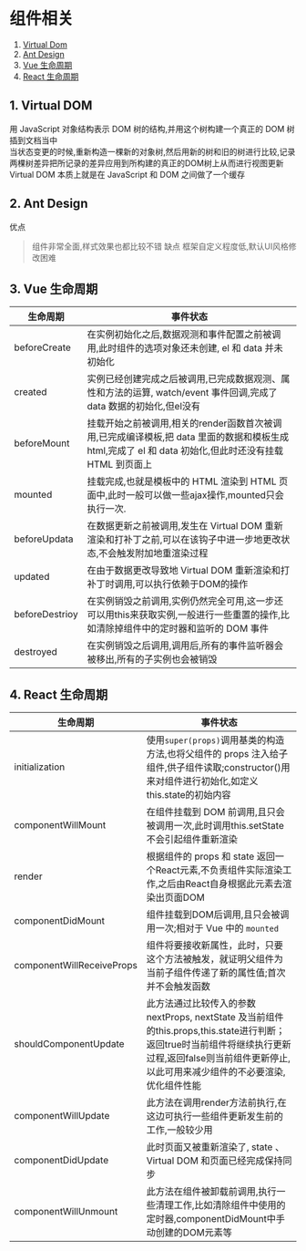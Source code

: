# 组件相关

1. [Virtual Dom](#1-Virtual-DOM)
2. [Ant Design](#2-Ant-Design)
3. [Vue 生命周期](#3-Vue-生命周期)
4. [React 生命周期](#4-React-生命周期)

## 1. Virtual DOM
用 JavaScript 对象结构表示 DOM 树的结构,并用这个树构建一个真正的 DOM 树插到文档当中  
当状态变更的时候,重新构造一棵新的对象树,然后用新的树和旧的树进行比较,记录两棵树差异把所记录的差异应用到所构建的真正的DOM树上从而进行视图更新  
Virtual DOM 本质上就是在 JavaScript 和 DOM 之间做了一个缓存  

## 2. Ant Design
优点
>组件非常全面,样式效果也都比较不错
缺点
>框架自定义程度低,默认UI风格修改困难

## 3. Vue 生命周期

| 生命周期 | 事件状态 |
|-|-|
| beforeCreate | 在实例初始化之后,数据观测和事件配置之前被调用,此时组件的选项对象还未创建, el 和 data 并未初始化 |
| created | 实例已经创建完成之后被调用,已完成数据观测、属性和方法的运算, watch/event 事件回调,完成了data 数据的初始化,但el没有 |
| beforeMount | 挂载开始之前被调用,相关的render函数首次被调用,已完成编译模板,把 data 里面的数据和模板生成html,完成了 el 和 data 初始化,但此时还没有挂载 HTML 到页面上 |
| mounted | 挂载完成,也就是模板中的 HTML 渲染到 HTML 页面中,此时一般可以做一些ajax操作,mounted只会执行一次. |
| beforeUpdata | 在数据更新之前被调用,发生在 Virtual DOM 重新渲染和打补丁之前,可以在该钩子中进一步地更改状态,不会触发附加地重渲染过程 |
| updated | 在由于数据更改导致地 Virtual DOM 重新渲染和打补丁时调用,可以执行依赖于DOM的操作 |
| beforeDestrioy | 在实例销毁之前调用,实例仍然完全可用,这一步还可以用this来获取实例,一般进行一些重置的操作,比如清除掉组件中的定时器和监听的 DOM 事件|
| destroyed | 在实例销毁之后调用,调用后,所有的事件监听器会被移出,所有的子实例也会被销毁 |

## 4. React 生命周期

| 生命周期 | 事件状态 |
|-|-|
| initialization | 使用`super(props)`调用基类的构造方法,也将父组件的 props 注入给子组件,供子组件读取;constructor()用来对组件进行初始化,如定义this.state的初始内容 |
| componentWillMount | 在组件挂载到 DOM 前调用,且只会被调用一次,此时调用this.setState不会引起组件重新渲染 |
| render | 根据组件的 props 和 state 返回一个React元素,不负责组件实际渲染工作,之后由React自身根据此元素去渲染出页面DOM |
| componentDidMount | 组件挂载到DOM后调用,且只会被调用一次;相对于 Vue 中的 `mounted` |
| componentWillReceiveProps | 组件将要接收新属性，此时，只要这个方法被触发，就证明父组件为当前子组件传递了新的属性值;首次并不会触发函数 |
| shouldComponentUpdate | 此方法通过比较传入的参数 nextProps, nextState 及当前组件的this.props,this.state进行判断；返回true时当前组件将继续执行更新过程,返回false则当前组件更新停止,以此可用来减少组件的不必要渲染,优化组件性能 |
| componentWillUpdate | 此方法在调用render方法前执行,在这边可执行一些组件更新发生前的工作,一般较少用 |
| componentDidUpdate | 此时页面又被重新渲染了, state 、 Virtual DOM 和页面已经完成保持同步 |
| componentWillUnmount | 此方法在组件被卸载前调用,执行一些清理工作,比如清除组件中使用的定时器,componentDidMount中手动创建的DOM元素等 |

